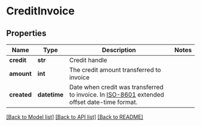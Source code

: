 # CreditInvoice

## Properties
Name | Type | Description | Notes
------------ | ------------- | ------------- | -------------
**credit** | **str** | Credit handle | 
**amount** | **int** | The credit amount transferred to invoice | 
**created** | **datetime** | Date when credit was transferred to invoice. In [ISO-8601](http://en.wikipedia.org/wiki/ISO_8601) extended offset date-time format. | 

[[Back to Model list]](../README.md#documentation-for-models) [[Back to API list]](../README.md#documentation-for-api-endpoints) [[Back to README]](../README.md)


